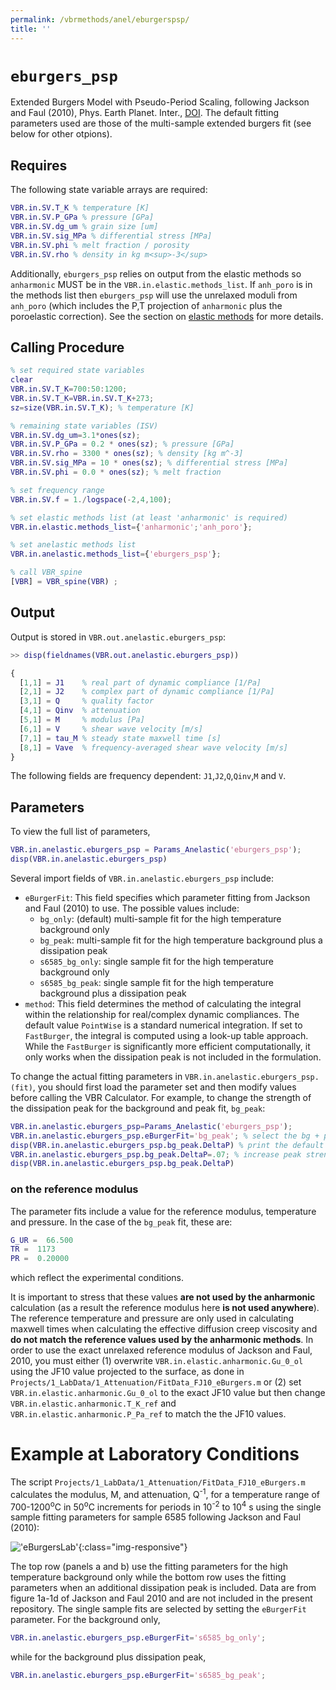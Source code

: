 ```yaml
---
permalink: /vbrmethods/anel/eburgerspsp/
title: ''
---
```


# `eburgers_psp`

Extended Burgers Model with Pseudo-Period Scaling, following Jackson and Faul (2010), Phys. Earth Planet. Inter., [DOI](https://doi.org/10.1016/j.pepi.2010.09.005). The default fitting parameters used are those of the multi-sample extended burgers fit (see below for other otpions).

## Requires

The following state variable arrays are required:

```matlab
VBR.in.SV.T_K % temperature [K]
VBR.in.SV.P_GPa % pressure [GPa]
VBR.in.SV.dg_um % grain size [um]
VBR.in.SV.sig_MPa % differential stress [MPa]
VBR.in.SV.phi % melt fraction / porosity
VBR.in.SV.rho % density in kg m<sup>-3</sup>
```
Additionally, `eburgers_psp` relies on output from the elastic methods so `anharmonic` MUST be in the `VBR.in.elastic.methods_list`. If `anh_poro` is in the methods list then `eburgers_psp` will use the unrelaxed moduli from `anh_poro` (which includes the P,T projection of `anharmonic` plus the poroelastic correction). See the section on [elastic methods](/vbr/vbrmethods/elastic/) for more details.

## Calling Procedure

```matlab
% set required state variables
clear
VBR.in.SV.T_K=700:50:1200;
VBR.in.SV.T_K=VBR.in.SV.T_K+273;
sz=size(VBR.in.SV.T_K); % temperature [K]

% remaining state variables (ISV)
VBR.in.SV.dg_um=3.1*ones(sz);
VBR.in.SV.P_GPa = 0.2 * ones(sz); % pressure [GPa]
VBR.in.SV.rho = 3300 * ones(sz); % density [kg m^-3]
VBR.in.SV.sig_MPa = 10 * ones(sz); % differential stress [MPa]
VBR.in.SV.phi = 0.0 * ones(sz); % melt fraction

% set frequency range
VBR.in.SV.f = 1./logspace(-2,4,100);

% set elastic methods list (at least 'anharmonic' is required)
VBR.in.elastic.methods_list={'anharmonic';'anh_poro'};

% set anelastic methods list
VBR.in.anelastic.methods_list={'eburgers_psp'};

% call VBR_spine
[VBR] = VBR_spine(VBR) ;
```

## Output  

Output is stored in `VBR.out.anelastic.eburgers_psp`:

```matlab
>> disp(fieldnames(VBR.out.anelastic.eburgers_psp))

{
  [1,1] = J1    % real part of dynamic compliance [1/Pa]
  [2,1] = J2    % complex part of dynamic compliance [1/Pa]
  [3,1] = Q     % quality factor
  [4,1] = Qinv  % attenuation
  [5,1] = M     % modulus [Pa]
  [6,1] = V     % shear wave velocity [m/s]
  [7,1] = tau_M % steady state maxwell time [s]
  [8,1] = Vave  % frequency-averaged shear wave velocity [m/s]
}
```

The following fields are frequency dependent: `J1`,`J2`,`Q`,`Qinv`,`M` and `V`.

## Parameters

To view the full list of parameters,
```matlab
VBR.in.anelastic.eburgers_psp = Params_Anelastic('eburgers_psp');
disp(VBR.in.anelastic.eburgers_psp)
```

Several import fields of `VBR.in.anelastic.eburgers_psp` include:
* `eBurgerFit`: This field specifies which parameter fitting from Jackson and Faul (2010) to use. The possible values include:
  * `bg_only`: (default) multi-sample fit for the high temperature background only
  * `bg_peak`: multi-sample fit for the high temperature background plus a dissipation peak
  * `s6585_bg_only`: single sample fit for the high temperature background only
  * `s6585_bg_peak`: single sample fit for the high temperature background plus a dissipation peak   
* `method`: This field determines the method of calculating the integral within the relationship for real/complex dynamic compliances. The default value `PointWise` is a standard numerical integration. If set to `FastBurger`, the integral is computed using a look-up table approach. While the `FastBurger` is significantly more efficient computationally, it only works when the dissipation peak is not included in the formulation.

To change the actual fitting parameters in `VBR.in.anelastic.eburgers_psp.(fit)`, you should first load the parameter set and then modify values before calling the VBR Calculator. For example, to change the strength of the dissipation peak for the background and peak fit, `bg_peak`:  

```matlab
VBR.in.anelastic.eburgers_psp=Params_Anelastic('eburgers_psp');
VBR.in.anelastic.eburgers_psp.eBurgerFit='bg_peak'; % select the bg + peak
disp(VBR.in.anelastic.eburgers_psp.bg_peak.DeltaP) % print the default peak strength (0.057)
VBR.in.anelastic.eburgers_psp.bg_peak.DeltaP=.07; % increase peak strength
disp(VBR.in.anelastic.eburgers_psp.bg_peak.DeltaP)
```
### on the reference modulus

The parameter fits include a value for the reference modulus, temperature and pressure. In the case of the `bg_peak` fit, these are:

```matlab
G_UR =  66.500
TR =  1173
PR =  0.20000    
```    
which reflect the experimental conditions.

It is important to stress that these values **are not used by the anharmonic** calculation (as a result the reference modulus here **is not used anywhere**). The reference temperature and pressure are only used in calculating maxwell times when calculating the effective diffusion creep viscosity and **do not match the reference values used by the anharmonic methods**. In order to use the exact unrelaxed reference modulus of Jackson and Faul, 2010, you must either (1) overwrite `VBR.in.elastic.anharmonic.Gu_0_ol` using the JF10 value projected to the surface, as done in `Projects/1_LabData/1_Attenuation/FitData_FJ10_eBurgers.m` or (2) set `VBR.in.elastic.anharmonic.Gu_0_ol` to the exact JF10 value but then change `VBR.in.elastic.anharmonic.T_K_ref` and `VBR.in.elastic.anharmonic.P_Pa_ref` to match the the JF10 values.

# Example at Laboratory Conditions
The script `Projects/1_LabData/1_Attenuation/FitData_FJ10_eBurgers.m` calculates the modulus, M, and attenuation, Q<sup>-1</sup>, for a temperature range of 700-1200<sup>o</sup>C in 50<sup>o</sup>C increments for periods in 10<sup>-2</sup> to 10<sup>4</sup> s using the single sample fitting parameters for sample 6585 following Jackson and Faul (2010):

!['eBurgersLab'](/vbr/assets/images/FJ10eBurgers.png){:class="img-responsive"}

The top row (panels a and b) use the fitting parameters for the high temperature background only while the bottom row uses the fitting parameters when an additional dissipation peak is included. Data are from figure 1a-1d of Jackson and Faul 2010 and are not included in the present repository. The single sample fits are selected by setting the `eBurgerFit` parameter. For the background only,

```matlab
VBR.in.anelastic.eburgers_psp.eBurgerFit='s6585_bg_only';
```

while for the background plus dissipation peak,

```matlab
VBR.in.anelastic.eburgers_psp.eBurgerFit='s6585_bg_peak';
```
